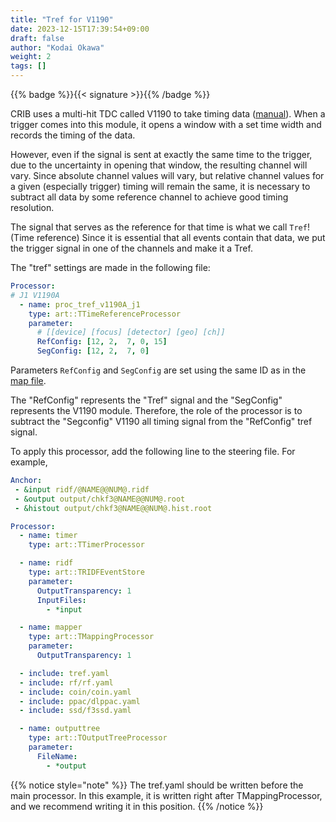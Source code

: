 ```yaml
---
title: "Tref for V1190"
date: 2023-12-15T17:39:54+09:00
draft: false
author: "Kodai Okawa"
weight: 2
tags: []
---
```


{{% badge %}}{{< signature >}}{{% /badge %}}

CRIB uses a multi-hit TDC called V1190 to take timing data ([manual](https://drive.google.com/file/d/1YRwkuFTjKFb5OvC1EfxYZtOGGdf-zKkS/view?usp=sharing)).
When a trigger comes into this module, it opens a window with a set time width and records the timing of the data.

However, even if the signal is sent at exactly the same time to the trigger, due to the uncertainty in opening that window, the resulting channel will vary.
Since absolute channel values will vary, but relative channel values for a given (especially trigger) timing will remain the same, it is necessary to subtract all data by some reference channel to achieve good timing resolution.

The signal that serves as the reference for that time is what we call `Tref`!
(Time reference)
Since it is essential that all events contain that data, we put the trigger signal in one of the channels and make it a Tref.

The "tref" settings are made in the following file:

```yaml { wrap="false" title="steering/tref.yaml" }
Processor:
# J1 V1190A
  - name: proc_tref_v1190A_j1
    type: art::TTimeReferenceProcessor
    parameter:
      # [[device] [focus] [detector] [geo] [ch]]
      RefConfig: [12, 2,  7, 0, 15]
      SegConfig: [12, 2,  7, 0]
```

Parameters `RefConfig` and `SegConfig` are set using the same ID as in the [map file](https://okawak.github.io/artemis_crib/setting/map_config/index.html).

The "RefConfig" represents the "Tref" signal and the "SegConfig" represents the V1190 module.
Therefore, the role of the processor is to subtract the "Segconfig" V1190 all timing signal from the "RefConfig" tref signal.

To apply this processor, add the following line to the steering file.
For example,

```yaml { wrap="false" title="steering/chkf3.yaml" hl_lines="22" }
Anchor:
 - &input ridf/@NAME@@NUM@.ridf
 - &output output/chkf3@NAME@@NUM@.root
 - &histout output/chkf3@NAME@@NUM@.hist.root

Processor:
  - name: timer
    type: art::TTimerProcessor

  - name: ridf
    type: art::TRIDFEventStore
    parameter:
      OutputTransparency: 1
      InputFiles:
        - *input

  - name: mapper
    type: art::TMappingProcessor
    parameter:
      OutputTransparency: 1

  - include: tref.yaml
  - include: rf/rf.yaml
  - include: coin/coin.yaml
  - include: ppac/dlppac.yaml
  - include: ssd/f3ssd.yaml

  - name: outputtree
    type: art::TOutputTreeProcessor
    parameter:
      FileName:
        - *output
```

{{% notice style="note" %}}
The tref.yaml should be written before the main processor. In this example, it is written right after TMappingProcessor, and we recommend writing it in this position.
{{% /notice %}}
